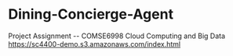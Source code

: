 # Dining-Concierge-Agent
Project Assignment -- COMSE6998 Cloud Computing and Big Data
https://sc4400-demo.s3.amazonaws.com/index.html
